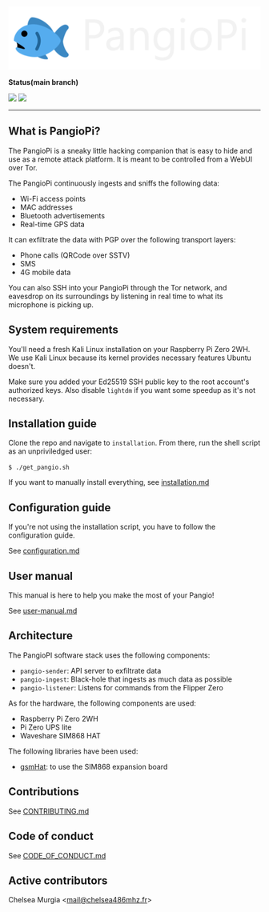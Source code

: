 ![](./docs/logo.png)

**Status(main branch)**

![](https://img.shields.io/badge/maintained-yes-green) ![](https://img.shields.io/badge/license-MIT-blue) 

---

## What is PangioPi?

The PangioPi is a sneaky little hacking companion that is easy to hide and use as a remote attack platform. It is meant to be controlled from a WebUI over Tor.

The PangioPi continuously ingests and sniffs the following data:
- Wi-Fi access points
- MAC addresses
- Bluetooth advertisements
- Real-time GPS data

It can exfiltrate the data with PGP over the following transport layers:
- Phone calls (QRCode over SSTV)
- SMS
- 4G mobile data

You can also SSH into your PangioPi through the Tor network, and eavesdrop on its surroundings by listening in real time to what its microphone is picking up.

## System requirements

You'll need a fresh Kali Linux installation on your Raspberry Pi Zero 2WH. We use Kali Linux because its kernel provides necessary features Ubuntu doesn't.

Make sure you added your Ed25519 SSH public key to the root account's authorized keys. Also disable `lightdm` if you want some speedup as it's not necessary.

## Installation guide

Clone the repo and navigate to `installation`. From there, run the shell script as an unpriviledged user:

`$ ./get_pangio.sh`

If you want to manually install everything, see [installation.md](./docs/installation.md)

## Configuration guide

If you're not using the installation script, you have to follow the configuration guide.

See [configuration.md](./docs/configuration.md)

## User manual

This manual is here to help you make the most of your Pangio!

See [user-manual.md](./docs/user-manual.md)

## Architecture

The PangioPI software stack uses the following components:
- `pangio-sender`: API server to exfiltrate data
- `pangio-ingest`: Black-hole that ingests as much data as possible
- `pangio-listener`: Listens for commands from the Flipper Zero

As for the hardware, the following components are used:
- Raspberry Pi Zero 2WH
- Pi Zero UPS lite
- Waveshare SIM868 HAT

The following libraries have been used:
- [gsmHat](https://github.com/Civlo85/gsmHat): to use the SIM868 expansion board

## Contributions

See [CONTRIBUTING.md](./CONTRIBUTING.md)

## Code of conduct

See [CODE_OF_CONDUCT.md](./CODE_OF_CONDUCT.md)

## Active contributors

Chelsea Murgia <[mail@chelsea486mhz.fr](mailto:mail@chelsea486mhz.fr)>